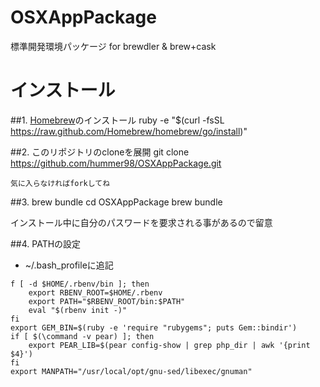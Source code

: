 OSXAppPackage
=============

標準開発環境パッケージ for brewdler &amp; brew+cask

# インストール

##1. [Homebrew](http://brew.sh/index_ja.html)のインストール
    ruby -e "$(curl -fsSL https://raw.github.com/Homebrew/homebrew/go/install)"
    
##2. このリポジトリのcloneを展開
    git clone https://github.com/hummer98/OSXAppPackage.git
    
    気に入らなければforkしてね
    
##3. brew bundle
    cd OSXAppPackage
    brew bundle
    
インストール中に自分のパスワードを要求される事があるので留意

##4. PATHの設定
* ~/.bash_profileに追記
```
f [ -d $HOME/.rbenv/bin ]; then
    export RBENV_ROOT=$HOME/.rbenv
    export PATH="$RBENV_ROOT/bin:$PATH"
    eval "$(rbenv init -)"
fi
export GEM_BIN=$(ruby -e 'require "rubygems"; puts Gem::bindir')
if [ $(\command -v pear) ]; then
	export PEAR_LIB=$(pear config-show | grep php_dir | awk '{print $4}')
fi
export MANPATH="/usr/local/opt/gnu-sed/libexec/gnuman"
```
